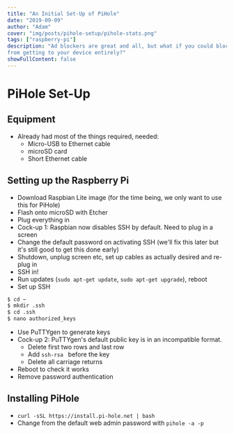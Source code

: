 ```yaml
---
title: "An Initial Set-Up of PiHole"
date: "2019-09-09"
author: "Adam"
cover: "img/posts/pihole-setup/pihole-stats.png"
tags: ["raspberry-pi"]
description: "Ad blockers are great and all, but what if you could block the ads
from getting to your device entirely?"
showFullContent: false
---
```


# PiHole Set-Up

## Equipment
- Already had most of the things required, needed:
  - Micro-USB to Ethernet cable
  - microSD card
  - Short Ethernet cable

## Setting up the Raspberry Pi
- Download Raspbian Lite image (for the time being, we only want to use
  this for PiHole)
- Flash onto microSD with Etcher
- Plug everything in
- Cock-up 1: Raspbian now disables SSH by default. Need to plug in a screen
- Change the default password on activating SSH (we'll fix this later but
  it's still good to get this done early)
- Shutdown, unplug screen etc, set up cables as actually desired and re-plug in
- SSH in!
- Run updates (`sudo apt-get update`, `sudo apt-get upgrade`), reboot
- Set up SSH
```bash
$ cd ~
$ mkdir .ssh
$ cd .ssh
$ nano authorized_keys
```
- Use PuTTYgen to generate keys
- Cock-up 2: PuTTYgen's default public key is in an incompatible format.
  - Delete first two rows and last row
  - Add `ssh-rsa ` before the key
  - Delete all carriage returns
- Reboot to check it works
- Remove password authentication

## Installing PiHole
- `curl -sSL https://install.pi-hole.net | bash`
- Change from the default web admin password with `pihole -a -p`
